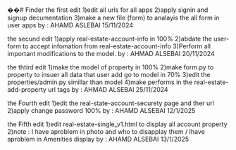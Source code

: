 ��#   F i n d e r 
the first edit 
1)edit all urls for all apps
2)apply signin and signup decumentation
3)make a new file (form) to analayis the all form in user apps
by : AHAMD ASLEBAI   15/11/2024


the secund edit 
1)apply real-estate-account-info in 100%
2)abdate the user-form to accept infomation from real-estate-account-info 
3)Perform all important modifications to the model.
by : AHMAD ALSEBAI   20/11/2024


the thtird edit
1)make the model of property in 100%
2)make form.py to property to insuer all data that user add go to model in 70%
3)edit the properties/admin.py simillar than model 
4)make performs in the real-estate-add-property url tags
by : AHMAD ALSEBAI   25/11/2024

the Fourth edit
1)edit the real-state-account-securety page and ther url
2)apply change password 100%
by : AHAMD ALSEBAI   12/1/2025

the Fifth edit
1)edit real-estate-single_v1.html to display all account property 
2)note : I have aproblem in photo and who to disapplay them / Ihave aproblem in Amenities display 
by : AHAMD ALSEBAI   13/1/2025
